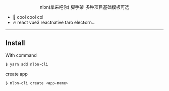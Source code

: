 
<p align="center">nlbn(拿来吧你) 脚手架 多种项目基础模板可选</p>

* 💪 cool cool col
* 🔥 react vue3 reactnative taro electorn...

---

## Install
With command
```bash
$ yarn add nlbn-cli
```
create app
```bash
$ nlbn-cli create <app-name>
```






